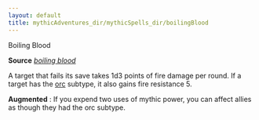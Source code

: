 ```yaml
---
layout: default
title: mythicAdventures_dir/mythicSpells_dir/boilingBlood
---
```

Boiling Blood

**Source** [_boiling blood_](../../ultimateMagic_dir/spells_dir/boilingBlood#_boiling-blood)

A target that fails its save takes 1d3 points of fire damage per round. If a target has the [orc](../../monsters_dir/creatureTypes#_orc-subtype) subtype, it also gains fire resistance 5.

**Augmented** : If you expend two uses of mythic power, you can affect allies as though they had the orc subtype.

